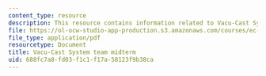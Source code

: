 ```yaml
---
content_type: resource
description: This resource contains information related to Vacu-Cast System team midterm.
file: https://ol-ocw-studio-app-production.s3.amazonaws.com/courses/ec-722-special-topics-at-edgerton-center-developing-world-prosthetics-spring-2010/688fc7a8fd03f1c1f17a58123f9b38ca_MITEC_722S10_vacucast_mdtm.pdf
file_type: application/pdf
resourcetype: Document
title: Vacu-Cast System team midterm
uid: 688fc7a8-fd03-f1c1-f17a-58123f9b38ca
---
```

